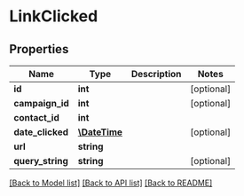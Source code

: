 # LinkClicked

## Properties
Name | Type | Description | Notes
------------ | ------------- | ------------- | -------------
**id** | **int** |  | [optional] 
**campaign_id** | **int** |  | [optional] 
**contact_id** | **int** |  | 
**date_clicked** | [**\DateTime**](\DateTime.md) |  | [optional] 
**url** | **string** |  | 
**query_string** | **string** |  | [optional] 

[[Back to Model list]](../README.md#documentation-for-models) [[Back to API list]](../README.md#documentation-for-api-endpoints) [[Back to README]](../README.md)


